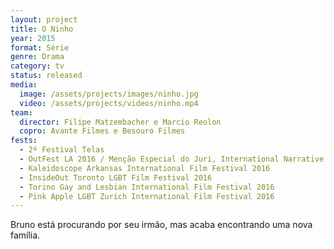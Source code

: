 ```yaml
---
layout: project
title: O Ninho
year: 2015
format: Série
genre: Drama
category: tv
status: released
media:
  image: /assets/projects/images/ninho.jpg
  video: /assets/projects/videos/ninho.mp4
team:
  director: Filipe Matzembacher e Marcio Reolon
  copro: Avante Filmes e Besouro Filmes
fests:
  - 2º Festival Telas
  - OutFest LA 2016 / Menção Especial do Juri, International Narrative
  - Kaleidoscope Arkansas International Film Festival 2016
  - InsideOut Toronto LGBT Film Festival 2016
  - Torino Gay and Lesbian International Film Festival 2016
  - Pink Apple LGBT Zurich International Film Festival 2016
---
```


Bruno está procurando por seu irmão, mas acaba encontrando uma nova família.
